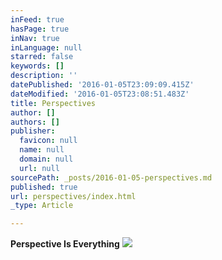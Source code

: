 ```yaml
---
inFeed: true
hasPage: true
inNav: true
inLanguage: null
starred: false
keywords: []
description: ''
datePublished: '2016-01-05T23:09:09.415Z'
dateModified: '2016-01-05T23:08:51.483Z'
title: Perspectives
author: []
authors: []
publisher:
  favicon: null
  name: null
  domain: null
  url: null
sourcePath: _posts/2016-01-05-perspectives.md
published: true
url: perspectives/index.html
_type: Article

---
```

**Perspective Is Everything**
![](https://the-grid-user-content.s3-us-west-2.amazonaws.com/4c04324e-80b4-446b-80fd-b6168a1c3c61.jpg)
